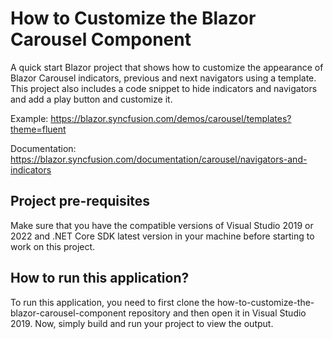 # How to Customize the Blazor Carousel Component

A quick start Blazor project that shows how to customize the appearance of Blazor Carousel indicators, previous and next navigators using a template. This project also includes a code snippet to hide indicators and navigators and add a play button and customize it.

Example: https://blazor.syncfusion.com/demos/carousel/templates?theme=fluent

Documentation:  https://blazor.syncfusion.com/documentation/carousel/navigators-and-indicators


## Project pre-requisites

Make sure that you have the compatible versions of Visual Studio 2019 or 2022 and .NET Core SDK latest version in your machine before starting to work on this project.

## How to run this application?

To run this application, you need to first clone the how-to-customize-the-blazor-carousel-component repository and then open it in Visual Studio 2019. Now, simply build and run your project to view the output.
